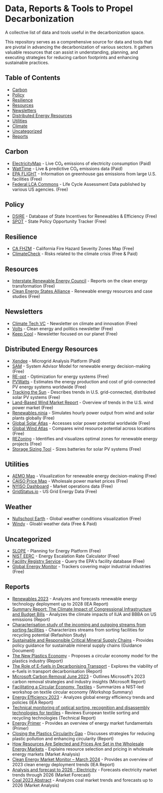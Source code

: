 # Data, Reports & Tools to Propel Decarbonization

A collective list of data and tools useful in the decarbonization space.

This repository serves as a comprehensive source for data and tools that are pivotal in advancing the decarbonization of various sectors. It gathers valuable resources that can assist in understanding, planning, and executing strategies for reducing carbon footprints and enhancing sustainable practices.


## Table of Contents

- [Carbon](#carbon)
- [Policy](#policy)
- [Resilience](#resilience)
- [Resources](#resources)
- [Newsletters](#newsletters)
- [Distributed Energy Resources](#distributed-energy-resources)
- [Utilities](#utilities)
- [Climate](#climate)
- [Uncategorized](#uncategorized)
- [Reports](#reports)

## Carbon
- [ElectricityMap](https://app.electricitymap.org/map) - Live CO₂ emissions of electricity consumption (Paid)
- [WattTime](https://www.watttime.org/) - Live & predictive CO₂ emissions data (Paid)
- [EPA FLIGHT](https://ghgdata.epa.gov/ghgp/main.do?site_preference=normal) - Information on greenhouse gas emissions from large U.S. facilities (Free)
- [Federal LCA Commons](https://www.lcacommons.gov/lca-collaboration/) - Life Cycle Assessment Data published by various US agencies. (Free)

## Policy
- [DSIRE](https://www.dsireusa.org/) - Database of State Incentives for Renewables & Efficiency (Free)
- [SPOT](https://spotforcleanenergy.org/) - State Policy Opportunity Tracker (Free)

## Resilience
- [CA FHZM](https://egis.fire.ca.gov/FHSZ/) - California Fire Hazard Severity Zones Map (Free)
- [ClimateCheck](https://climatecheck.com/) - Risks related to the climate crisis (Free & Paid)

## Resources
- [Interstate Renewable Energy Council](https://irecusa.org/resources/) - Reports on the clean energy transformation (Free)
- [Clean Energy States Alliance](https://www.cesa.org/resource-library/) - Renewable energy resources and case studies (Free)

## Newsletters
- [Climate Tech VC](https://climatetechvc.substack.com/) - Newsletter on climate and innovation (Free)
- [Volts](https://www.volts.wtf/) - Clean energy and politics newsletter (Free)
- [Keep Cool](https://workweek.com/brand/keep-cool/) - Newsletter focused on our planet (Free)

## Distributed Energy Resources
- [Xendee](https://xendee.com/) - Microgrid Analysis Platform (Paid)
- [SAM](https://sam.nrel.gov/) - System Advisor Model for renewable energy decision-making (Free)
- [RE-opt](https://reopt.nrel.gov/) - Optimization for energy systems (Free)
- [PVWatts](https://pvwatts.nrel.gov/) - Estimates the energy production and cost of grid-connected PV energy systems worldwide (Free)
- [Tracking the Sun](https://emp.lbl.gov/tracking-the-sun) - Describes trends in U.S. grid-connected, distributed solar PV systems (Free)
- [Land-Based Wind Market Report](https://emp.lbl.gov/wind-technologies-market-report) - Overview of trends in the U.S. wind power market (Free)
- [Renewables.ninja](https://www.renewables.ninja/) - Simulates hourly power output from wind and solar plants globally (Free)
- [Global Solar Atlas](http://globalsolaratlas.info/) - Accesses solar power potential worldwide (Free)
- [Global Wind Atlas](https://globalwindatlas.info/) - Compares wind resource potential across locations (Free)
- [REZoning](https://rezoning.energydata.info/) - Identifies and visualizes optimal zones for renewable energy projects (Free)
- [Storage Sizing Tool](https://storagesizing.energydata.info/) - Sizes batteries for solar PV systems (Free)

## Utilities
- [AEMO Map](https://www.aemo.com.au/aemo/apps/visualisations/map.html) - Visualization for renewable energy decision-making (Free)
- [CAISO Price Map](http://www.caiso.com/pricemap/Pages/default.aspx) - Wholesale power market prices (Free)
- [NYISO Dashboard](https://www.nyiso.com/markets) - Market operations data (Free)
- [GridStatus.io](https://www.gridstatus.io) - US Grid Energy Data (Free)

## Weather
- [Nullschool Earth](https://earth.nullschool.net/) - Global weather conditions visualization (Free)
- [Windy](https://windy.com/) - Gloabl weather data (Free & Paid)

## Uncategorized
- [SLOPE](https://maps.nrel.gov/slope/) - Planning for Energy Platform (Free)
- [NIST EERC](https://pages.nist.gov/eerc/) - Energy Escalation Rate Calculator (Free)
- [Facility Registry Service](https://www.epa.gov/frs/frs-query) - Query the EPA's facility database (Free)
- [Global Energy Monitor](https://globalenergymonitor.org/) - Trackers covering major industrial industries (Free)

## Reports
- [Renewables 2023](https://www.iea.org/reports/renewables-2023) - Analyzes and forecasts renewable energy technology deployment up to 2028 (IEA Report)
- [Summary Report: The Climate Impact of Congressional Infrastructure and Budget Bills](https://repeatproject.org/docs/REPEAT_Summary_Report_022822.pdf) - Analyzes the climate impacts of IIJA and BBBA on US emissions (Report) 
- [Characterisation study of the incoming and outgoing streams from sorting facilities](https://refashion.fr/pro/sites/default/files/rapport-etude/Overview_Characterisation_study_Refashion_2023_EN.pdf) - Characterizes streams from sorting facilities for recycling potential (Refashion Study)
- [Sustainable and Responsible Critical Mineral Supply Chains](https://www.iea.org/reports/sustainable-and-responsible-critical-mineral-supply-chains) - Provides policy guidance for sustainable mineral supply chains (Guidance Document)
- [The New Plastics Economy](https://emf.thirdlight.com/file/24/_A-BkCs_skP18I_Am1g_JWxFrX/The%20New%20Plastics%20Economy%3A%20Rethinking%20the%20future%20of%20plastics.pdf) - Proposes a circular economy model for the plastics industry (Report)
- [The Role of E-fuels in Decarbonising Transport](https://www.iea.org/reports/the-role-of-e-fuels-in-decarbonising-transport) - Explores the viability of e-fuels in transport decarbonisation (Report)
- [Microsoft Carbon Removal June 2023](https://query.prod.cms.rt.microsoft.com/cms/api/am/binary/RW16V26) - Outlines Microsoft's 2023 carbon removal strategies and industry insights (Microsoft Report)
- [Facilitating a Circular Economy, Textiles](https://nvlpubs.nist.gov/nistpubs/specialpublications/nist.sp.1500-207.pdf) - Summarizes a NIST-led workshop on textile circular economy (Workshop Summary)
- [Energy Efficiency 2023](https://www.iea.org/reports/energy-efficiency-2023) - Analyzes global energy efficiency trends and policies (IEA Report)
- [Technical monitoring of optical sorting, recognition and disassembly technologies for textiles](https://refashion.fr/pro/sites/default/files/rapport-etude/240428_Synth%C3%A8se_Veille-technos-tri-d%C3%A9lissage_VF-EN.pdf) - Reviews European textile sorting and recycling technologies (Technical Report)
- [Energy Primer](https://www.ferc.gov/sites/default/files/2020-06/energy-primer-2020_0.pdf) - Provides an overview of energy market fundamentals (Primer)
- [Closing the Plastics Circularity Gap](https://bbia.org.uk/wp-content/uploads/2022/04/closing-plastics-gap-full-report.pdf) - Discusses strategies for reducing plastic pollution and enhancing circularity (Report)
- [How Resources Are Selected and Prices Are Set in the Wholesale Energy Markets](https://www.iso-ne.com/about/what-we-do/in-depth/how-resources-are-selected-and-prices-are-set) - Explains resource selection and pricing in wholesale energy markets (Market Analysis)
- [Clean Energy Market Monitor – March 2024](https://www.iea.org/reports/clean-energy-market-monitor-march-2024) - Provides an overview of 2023 clean energy deployment trends (IEA Report)
- [Analysis and forecast to 2026 - Electricity](https://iea.blob.core.windows.net/assets/ddd078a8-422b-44a9-a668-52355f24133b/Electricity2024-Analysisandforecastto2026.pdf) - Forecasts electricity market trends through 2026 (Market Forecast)
- [Coal 2023 Abstract](https://iea.blob.core.windows.net/assets/a72a7ffa-c5f2-4ed8-a2bf-eb035931d95c/Coal_2023.pdf) - Analyzes coal market trends and forecasts up to 2026 (Market Analysis)



